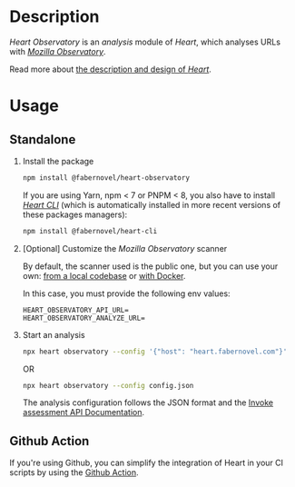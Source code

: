 # Description

_Heart Observatory_ is an _analysis_ module of _Heart_, which analyses URLs with
_[Mozilla Observatory](https://observatory.mozilla.org/)_.

Read more about
[the description and design of _Heart_](https://github.com/faberNovel/heart#readme).

# Usage

## Standalone

1. Install the package

   ```bash
   npm install @fabernovel/heart-observatory
   ```

   If you are using Yarn, npm < 7 or PNPM < 8, you also have to install
   _[Heart CLI](https://www.npmjs.com/package/@fabernovel/heart-cli)_ (which is
   automatically installed in more recent versions of these packages managers):

   ```bash
   npm install @fabernovel/heart-cli
   ```

2. [Optional] Customize the _Mozilla Observatory_ scanner

   By default, the scanner used is the public one, but you can use your own:
   [from a local codebase](https://github.com/mozilla/http-observatory#running-a-scan-from-the-local-codebase-without-db-for-continuous-integration)
   or
   [with Docker](https://github.com/mozilla/http-observatory#running-a-local-scanner-with-docker).

   In this case, you must provide the following env values:
   ```dotenv
   HEART_OBSERVATORY_API_URL=
   HEART_OBSERVATORY_ANALYZE_URL=
   ```

3. Start an analysis

   ```bash
   npx heart observatory --config '{"host": "heart.fabernovel.com"}'
   ```

   OR

   ```bash
   npx heart observatory --config config.json
   ```

   The analysis configuration follows the JSON format and the
   [Invoke assessment API Documentation](https://github.com/mozilla/http-observatory/blob/master/httpobs/docs/api.md#invoke-assessment).

## Github Action

If you're using Github, you can simplify the integration of Heart in your CI
scripts by using the
[Github Action](https://github.com/marketplace/actions/heart-webpages-evaluation).
